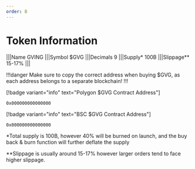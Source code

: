 ```yaml
---
order: B
---
```

# Token Information
|||Name
GVING
|||Symbol
$GVG
|||Decimals
9
|||Supply*
100B
|||Slippage**
15-17%
|||

!!!danger
Make sure to copy the correct address when buying $GVG, as each address belongs to a separate blockchain!
!!!

[!badge variant="info" text="Polygon $GVG Contract Address"]
```
0x000000000000000
```
[!badge variant="info" text="BSC $GVG Contract Address"]
```
0x000000000000000
```
*Total supply is 100B, however 40% will be burned on launch, and the buy back & burn function will further deflate the supply

**Slippage is usually around 15-17% however larger orders tend to face higher slippage.